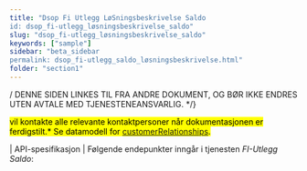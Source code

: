 ```yaml
---
title: "Dsop Fi Utlegg LøSningsbeskrivelse Saldo
id: dsop_fi-utlegg_løsningsbeskrivelse_saldo"
slug: "dsop_fi-utlegg_løsningsbeskrivelse_saldo"
keywords: ["sample"]
sidebar: "beta_sidebar
permalink: dsop_fi-utlegg_saldo_løsningsbeskrivelse.html"
folder: "section1"
---
```

/
DENNE SIDEN LINKES TIL FRA ANDRE DOKUMENT, OG BØR IKKE ENDRES UTEN AVTALE MED TJENESTENEANSVARLIG.
*/}

<mark />vil kontakte alle relevante kontaktpersoner når dokumentasjonen er ferdigstilt.*<mark />
Se datamodell for [customerRelationships](/dsop_v2fellesstandard_customerrelationships).


| API-spesifikasjon | Følgende endepunkter inngår i tjenesten *FI-Utlegg Saldo*: <br  /><br  />
